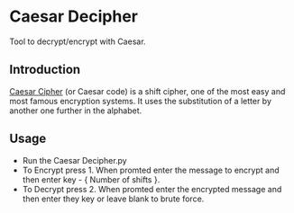 # Caesar Decipher
Tool to decrypt/encrypt with Caesar. 

## Introduction 
[Caesar Cipher](https://en.wikipedia.org/wiki/Caesar_cipher) 
(or Caesar code) is a shift cipher, 
one of the most easy and most famous encryption systems. 
It uses the substitution of a letter by another one further in the alphabet.

## Usage

- Run the Caesar Decipher.py
- To Encrypt press 1. When promted enter the message to encrypt and then enter key - { Number of shifts }.
- To Decrypt press 2. When promted enter the encrypted message and then enter they key or leave blank to brute force.


